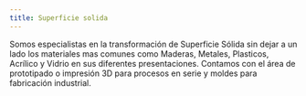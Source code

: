```yaml
---
title: Superficie solida
---
```


Somos especialistas en la transformación de Superficie Sólida sin dejar a un lado los materiales mas comunes como Maderas, Metales, Plasticos, Acrílico y Vidrio en sus diferentes presentaciones. Contamos con el área de prototipado o impresión 3D para procesos en serie y moldes para fabricación industrial.
